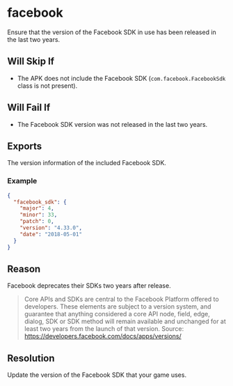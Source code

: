 # facebook
Ensure that the version of the Facebook SDK in use has been released in the last two years.

## Will Skip If
* The APK does not include the Facebook SDK (`com.facebook.FacebookSdk` class is not present).

## Will Fail If
* The Facebook SDK version was not released in the last two years.

## Exports
The version information of the included Facebook SDK.

### Example
```json
{
  "facebook_sdk": {
    "major": 4,
    "minor": 33,
    "patch": 0,
    "version": "4.33.0",
    "date": "2018-05-01"
  }
}
```

## Reason
Facebook deprecates their SDKs two years after release.

> Core APIs and SDKs are central to the Facebook Platform offered to developers. These elements are subject to a version system, and guarantee that anything considered a core API node, field, edge, dialog, SDK or SDK method will remain available and unchanged for at least two years from the launch of that version.
Source: https://developers.facebook.com/docs/apps/versions/

## Resolution
Update the version of the Facebook SDK that your game uses.
